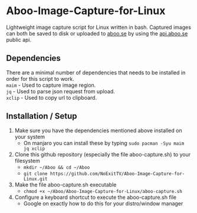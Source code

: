 # Aboo-Image-Capture-for-Linux
Lightweight image capture script for Linux written in bash. Captured images can both be saved to disk or uploaded to [aboo.se](https://aboo.se/)
by using the [api.aboo.se](https://api.aboo.se/) public api.

## Dependencies
There are a minimal number of dependencies that needs to be installed in order for this script to work.  
`maim` - Used to capture image region.  
`jq` - Used to parse json request from upload.  
`xclip` - Used to copy url to clipboard.  

## Installation / Setup
1. Make sure you have the dependencies mentioned above installed on your system
    * On manjaro you can install these by typing `sudo pacman -Syu maim jq xclip`
2. Clone this github repository (especially the file aboo-capture.sh) to your filesystem
    * `mkdir ~/Aboo && cd ~/Aboo`
    * `git clone https://github.com/NoExitTV/Aboo-Image-Capture-for-Linux.git`
3. Make the file aboo-capture.sh executable
    * `chmod +x ~/Aboo/Aboo-Image-Capture-for-Linux/aboo-capture.sh`
4. Configure a keyboard shortcut to execute the aboo-capture.sh file
    * Google on exactly how to do this for your distro/window manager